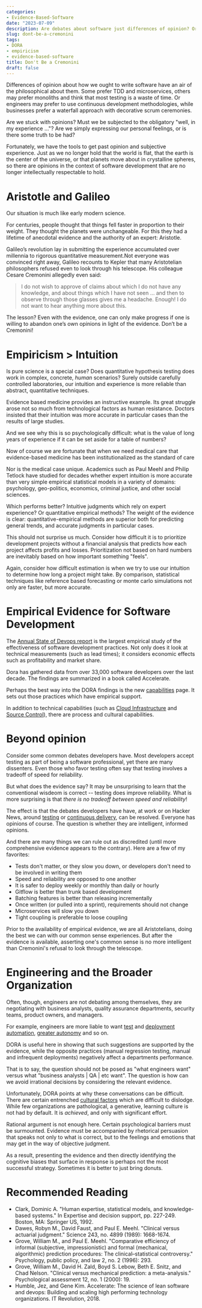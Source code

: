 ```yaml
---
categories:
- Evidence-Based-Software
date: "2023-07-09"
description: Are debates about software just differences of opinion? Or do we have the evidence necessary to identify what works and what doesn't? How the Annual Devops Report can resolve questions about the best practices in software development
slug: dont-be-a-cremonini
tags:
- DORA
- empiricism
- evidence-based-software
title: Don't Be a Cremonini
draft: false
---
```


Differences of opinion about how we ought to write software have an air of the philosophical about them. Some prefer TDD and microservices, others may prefer monoliths and think that most testing is a waste of time. Or engineers may prefer to use continuous development methodologies, while businesses prefer a waterfall approach with decorative scrum ceremonies.

Are we stuck with opinions? Must we be subjected to the obligatory "well, in my experience ..."? Are we simply expressing our personal feelings, or is there some truth to be had?

Fortunately, we have the tools to get past opinion and subjective experience. Just as we no longer hold that the world is flat, that the earth is the center of the universe, or that planets move about in crystalline spheres, so there are opinions in the context of software development that are no longer intellectually respectable to hold.

# Aristotle and Galileo

Our situation is much like early modern science.

For centuries, people thought that things fell faster in proportion to their weight. They thought the planets were unchangeable. For this they had a lifetime of anecdotal evidence and the authority of an expert: Aristotle.

Galileo’s revolution lay in submitting the experience accumulated over millennia to rigorous quantitative measurement.Not everyone was convinced right away, Galileo recounts to Kepler that many Aristotelian philosophers refused even to look through his telescope. His colleague Cesare Cremonini allegedly even said:

> I do not wish to approve of claims about which I do not have any knowledge, and about things which I have not seen … and then to observe through those glasses gives me a headache. Enough! I do not want to hear anything more about this.

The lesson? Even with the evidence, one can only make progress if one is willing to abandon one’s own opinions in light of the evidence. Don’t be a Cremonini!

# Empiricism > Intuition

Is pure science is a special case? Does quantitative hypothesis testing does work in complex, concrete, _human_ scenarios? Surely outside carefully controlled laboratories, our intuition and experience is more reliable than abstract, quantitative techniques.

Evidence based medicine provides an instructive example. Its great struggle arose not so much from technological factors as human resistance. Doctors insisted that their intuition was more accurate in particular cases than the results of large studies.

And we see why this is so psychologically difficult: what is the value of long years of experience if it can be set aside for a table of numbers?

Now of course we are fortunate that when we need medical care that evidence-based medicine has been institutionalized as the standard of care

Nor is the medical case unique. Academics such as Paul Meehl and Philip Tetlock have studied for decades whether expert intuition is more accurate than very simple empirical statistical models in a variety of domains: psychology, geo-politics, economics, criminal justice, and other social sciences.

Which performs better? Intuitive judgments which rely on expert experience? Or quantitative empirical methods? The weight of the evidence is clear: quantitative-empirical methods are superior both for predicting general trends, and accurate judgments in particular cases.

This should not surprise us much. Consider how difficult it is to prioritize development projects without a financial analysis that predicts how each project affects profits and losses. Prioritization not based on hard numbers are inevitably based on how important something "feels".

Again, consider how difficult estimation is when we try to use our intuition to determine how long a project might take. By comparison, statistical techniques like reference based forecasting or monte carlo simulations not only are faster, but more accurate.

# Empirical Evidence for Software Development

The [Annual State of Devops report](https://dora.dev) is the largest empirical study of the effectiveness of software development practices. Not only does it look at technical measurements (such as lead times); it considers economic effects such as profitability and market share.

Dora has gathered data from over 33,000 software developers over the last decade. The findings are summarized in a book called Accelerate.

Perhaps the best way into the DORA findings is the new [capabilities](https://dora.dev/devops-capabilities/) page. It sets out those practices which have empirical support.

In addition to technical capabilities (such as [Cloud Infrastructure](https://dora.dev/devops-capabilities/technical/cloud-infrastructure/) and [Source Control](https://dora.dev/devops-capabilities/technical/version-control/)), there are process and cultural capabilities.

# Beyond opinion

Consider some common debates developers have. Most developers accept testing as part of being a software professional, yet there are many dissenters. Even those who favor testing often say that testing involves a tradeoff of speed for reliability.

But what does the evidence say? It may be unsurprising to learn that the conventional wisdeom is correct -- testing does improve reliability. What is more surprising is that _there is no tradeoff between speed and reliability_!

The effect is that the debates developers have have, at work or on Hacker News, around [testing](https://dora.dev/devops-capabilities/technical/test-automation/) or [continuous delivery](https://dora.dev/devops-capabilities/technical/continuous-delivery/), can be resolved. Everyone has opinions of course. The question is whether they are intelligent, informed opinions.

And there are many things we can rule out as discredited (until more comprehensive evidence appears to the contrary). Here are a few of my favorites:

- Tests don't matter, or they slow you down, or developers don't need to be involved in writing them
- Speed and reliability are opposed to one another
- It is safer to deploy weekly or monthly than daily or hourly
- Gitflow is better than trunk based development
- Batching features is better than releasing incrementally
- Once written (or pulled into a sprint), requirements should not change
- Microservices will slow you down
- Tight coupling is preferable to loose coupling

Prior to the availability of empirical evidence, we are all Aristotelians, doing the best we can with our common sense experiences. But after the evidence is available, asserting one's common sense is no more intelligent than Cremonini's refusal to look through the telescope.

# Engineering and the Broader Organization

Often, though, engineers are not debating among themselves, they are negotiating with business analysts, quality assurance departments, security teams, product owners, and managers.

For example, engineers are more liable to want [test](https://dora.dev/devops-capabilities/technical/test-automation/) and [deployment automation](https://dora.dev/devops-capabilities/technical/deployment-automation/), [greater autonomy](https://dora.dev/devops-capabilities/process/team-experimentation/) and so on.

DORA is useful here in showing that such suggestions are supported by the evidence, while the opposite practices (manual regression testing, manual and infrequent deployments) negatively affect a departments performance.

That is to say, the question should not be posed as "what engineers want" versus what "business analysts | QA | etc want". The question is how can we avoid irrational decisions by considering the relevant evidence.

Unfortunately, DORA points at why these conversations can be difficult. There are certain entrenched [cultural factors](https://dora.dev/devops-capabilities/cultural/generative-organizational-culture/) which are difficult to dislodge. While few organizations are pathological, a generative, learning culture is not had by default. It is _achieved_, and only with significant effort.

Rational argument is not enough here. Certain psychological barriers must be surmounted. Evidence must be accompanied by rhetorical persuasion that speaks not only to what is correct, but to the feelings and emotions that may get in the way of objective judgment.

As a result, presenting the evidence and then directly identifying the cognitive biases that surface in response is perhaps not the most successful strategy. Sometimes it is better to just bring donuts.

# Recommended Reading

- Clark, Dominic A. "Human expertise, statistical models, and knowledge-based systems." In Expertise and decision support, pp. 227-249. Boston, MA: Springer US, 1992.
- Dawes, Robyn M., David Faust, and Paul E. Meehl. "Clinical versus actuarial judgment." Science 243, no. 4899 (1989): 1668-1674.
- Grove, William M., and Paul E. Meehl. "Comparative efficiency of informal (subjective, impressionistic) and formal (mechanical, algorithmic) prediction procedures: The clinical–statistical controversy." Psychology, public policy, and law 2, no. 2 (1996): 293.
- Grove, William M., David H. Zald, Boyd S. Lebow, Beth E. Snitz, and Chad Nelson. "Clinical versus mechanical prediction: a meta-analysis." Psychological assessment 12, no. 1 (2000): 19.
- Humble, Jez, and Gene Kim. Accelerate: The science of lean software and devops: Building and scaling high performing technology organizations. IT Revolution, 2018.
